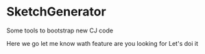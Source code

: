 # SketchGenerator
Some tools to bootstrap new CJ code
 
Here we go
let me know wath feature are you looking for 
Let's doi it 
